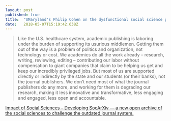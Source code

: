 ```yaml
---
layout: post 
published: true
title:  "UMaryland's Philip Cohen on the dysfunctional social science publishing process, and the promise of SocArXiv" 
date:   2018-05-07T15:19:42.638Z 
---
```


> Like the U.S. healthcare system, academic publishing is laboring under the burden of supporting its usurious middlemen. Getting them out of the way is a problem of politics and organization, not technology or cost. We academics do all the work already – research, writing, reviewing, editing – contributing our labor without compensation to giant companies that claim to be helping us get and keep our incredibly privileged jobs. But most of us are supported directly or indirectly by the state and our students (or their banks), not the journal publishers. We don’t need most of what the journal publishers do any more, and working for them is degrading our research, making it less innovative and transformative, less engaging and engaged, less open and accountable. 

[Impact of Social Sciences   –  Developing SocArXiv — a new open archive of the social sciences to challenge the outdated journal system.](http://blogs.lse.ac.uk/impactofsocialsciences/2016/07/11/developing-socarxiv-an-open-archive-of-the-social-sciences/)
